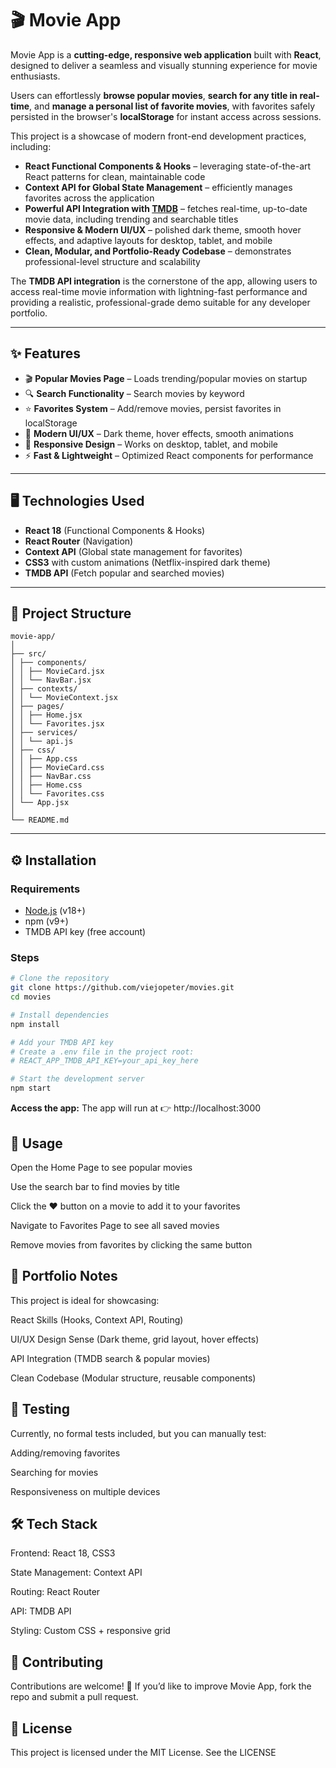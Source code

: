 # 🎬 Movie App

Movie App is a **cutting-edge, responsive web application** built with **React**, designed to deliver a seamless and visually stunning experience for movie enthusiasts.  

Users can effortlessly **browse popular movies**, **search for any title in real-time**, and **manage a personal list of favorite movies**, with favorites safely persisted in the browser's **localStorage** for instant access across sessions.  

This project is a showcase of modern front-end development practices, including:  
- **React Functional Components & Hooks** – leveraging state-of-the-art React patterns for clean, maintainable code  
- **Context API for Global State Management** – efficiently manages favorites across the application  
- **Powerful API Integration with [TMDB](https://www.themoviedb.org/documentation/api)** – fetches real-time, up-to-date movie data, including trending and searchable titles  
- **Responsive & Modern UI/UX** – polished dark theme, smooth hover effects, and adaptive layouts for desktop, tablet, and mobile  
- **Clean, Modular, and Portfolio-Ready Codebase** – demonstrates professional-level structure and scalability  

The **TMDB API integration** is the cornerstone of the app, allowing users to access real-time movie information with lightning-fast performance and providing a realistic, professional-grade demo suitable for any developer portfolio.


---

## ✨ Features

- 🎬 **Popular Movies Page** – Loads trending/popular movies on startup  
- 🔍 **Search Functionality** – Search movies by keyword  
- ⭐ **Favorites System** – Add/remove movies, persist favorites in localStorage  
- 🎨 **Modern UI/UX** – Dark theme, hover effects, smooth animations  
- 📱 **Responsive Design** – Works on desktop, tablet, and mobile  
- ⚡ **Fast & Lightweight** – Optimized React components for performance  

---

## 🖥️ Technologies Used

- **React 18** (Functional Components & Hooks)  
- **React Router** (Navigation)  
- **Context API** (Global state management for favorites)  
- **CSS3** with custom animations (Netflix-inspired dark theme)  
- **TMDB API** (Fetch popular and searched movies)  

---

## 📂 Project Structure

```
movie-app/
│
├── src/
│ ├── components/
│ │ ├── MovieCard.jsx
│ │ └── NavBar.jsx
│ ├── contexts/
│ │ └── MovieContext.jsx
│ ├── pages/
│ │ ├── Home.jsx
│ │ └── Favorites.jsx
│ ├── services/
│ │ └── api.js
│ ├── css/
│ │ ├── App.css
│ │ ├── MovieCard.css
│ │ ├── NavBar.css
│ │ ├── Home.css
│ │ └── Favorites.css
│ └── App.jsx
│
└── README.md
```

---

## ⚙️ Installation

### Requirements
- [Node.js](https://nodejs.org/) (v18+)  
- npm (v9+)  
- TMDB API key (free account)  

### Steps
```bash
# Clone the repository
git clone https://github.com/viejopeter/movies.git
cd movies

# Install dependencies
npm install

# Add your TMDB API key
# Create a .env file in the project root:
# REACT_APP_TMDB_API_KEY=your_api_key_here

# Start the development server
npm start
```

**Access the app:**
The app will run at 👉 http://localhost:3000


## 📝 Usage

Open the Home Page to see popular movies

Use the search bar to find movies by title

Click the ♥ button on a movie to add it to your favorites

Navigate to Favorites Page to see all saved movies

Remove movies from favorites by clicking the same button


## 🌟 Portfolio Notes

This project is ideal for showcasing:

React Skills (Hooks, Context API, Routing)

UI/UX Design Sense (Dark theme, grid layout, hover effects)

API Integration (TMDB search & popular movies)

Clean Codebase (Modular structure, reusable components)


## 🧪 Testing

Currently, no formal tests included, but you can manually test:

Adding/removing favorites

Searching for movies

Responsiveness on multiple devices

## 🛠️ Tech Stack

Frontend: React 18, CSS3

State Management: Context API

Routing: React Router

API: TMDB API

Styling: Custom CSS + responsive grid

## 🤝 Contributing

Contributions are welcome! 🎉
If you’d like to improve Movie App, fork the repo and submit a pull request.

## 📜 License

This project is licensed under the MIT License.
See the LICENSE